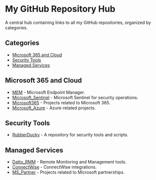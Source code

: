 # My GitHub Repository Hub

A central hub containing links to all my GitHub repositories, organized by categories.

## Categories

- [Microsoft 365 and Cloud](#microsoft-365-and-cloud)
- [Security Tools](#security-tools)
- [Managed Services](#managed-services)

## Microsoft 365 and Cloud
- [MEM](https://github.com/madhuperera/MEM) - Microsoft Endpoint Manager.
- [Microsoft_Sentinel](https://github.com/madhuperera/Microsoft_Sentinel) - Microsoft Sentinel for security operations.
- [Microsoft365](https://github.com/madhuperera/Microsoft365) - Projects related to Microsoft 365.
- [Microsoft_Azure](https://github.com/madhuperera/Microsoft_Azure) - Azure-related projects.

## Security Tools
- [RubberDucky](https://github.com/madhuperera/RubberDucky) - A repository for security tools and scripts.

## Managed Services
- [Datto_RMM](https://github.com/madhuperera/Datto_RMM) - Remote Monitoring and Management tools.
- [ConnectWise](https://github.com/madhuperera/ConnectWise) - ConnectWise integrations.
- [MS_Partner](https://github.com/madhuperera/MS_Partner) - Projects related to Microsoft partnerships.

